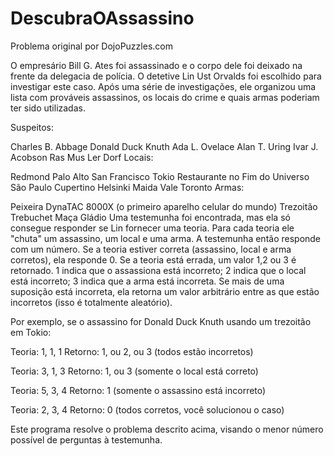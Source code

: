 # DescubraOAssassino
Problema original por DojoPuzzles.com

O empresário Bill G. Ates foi assassinado e o corpo dele foi deixado na frente da delegacia de polícia. O detetive Lin Ust Orvalds foi escolhido para investigar este caso. Após uma série de investigações, ele organizou uma lista com prováveis assassinos, os locais do crime e quais armas poderiam ter sido utilizadas.

Suspeitos:

Charles B. Abbage
Donald Duck Knuth
Ada L. Ovelace
Alan T. Uring
Ivar J. Acobson
Ras Mus Ler Dorf
Locais:

Redmond
Palo Alto
San Francisco
Tokio
Restaurante no Fim do Universo
São Paulo
Cupertino
Helsinki
Maida Vale
Toronto
Armas:

Peixeira
DynaTAC 8000X (o primeiro aparelho celular do mundo)
Trezoitão
Trebuchet
Maça
Gládio
Uma testemunha foi encontrada, mas ela só consegue responder se Lin fornecer uma teoria. Para cada teoria ele "chuta" um assassino, um local e uma arma. A testemunha então responde com um número. Se a teoria estiver correta (assassino, local e arma corretos), ela responde 0. Se a teoria está errada, um valor 1,2 ou 3 é retornado. 1 indica que o assassiona está incorreto; 2 indica que o local está incorreto; 3 indica que a arma está incorreta. Se mais de uma suposição está incorreta, ela retorna um valor arbitrário entre as que estão incorretos (isso é totalmente aleatório).

Por exemplo, se o assassino for Donald Duck Knuth usando um trezoitão em Tokio:

Teoria: 1, 1, 1
Retorno: 1, ou 2, ou 3 (todos estão incorretos) 

Teoria: 3, 1, 3
Retorno: 1, ou 3 (somente o local está correto)

Teoria: 5, 3, 4
Retorno: 1 (somente o assassino está incorreto)

Teoria: 2, 3, 4
Retorno: 0 (todos corretos, você solucionou o caso)

Este programa resolve o problema descrito acima, visando o menor número possível de perguntas à testemunha.
